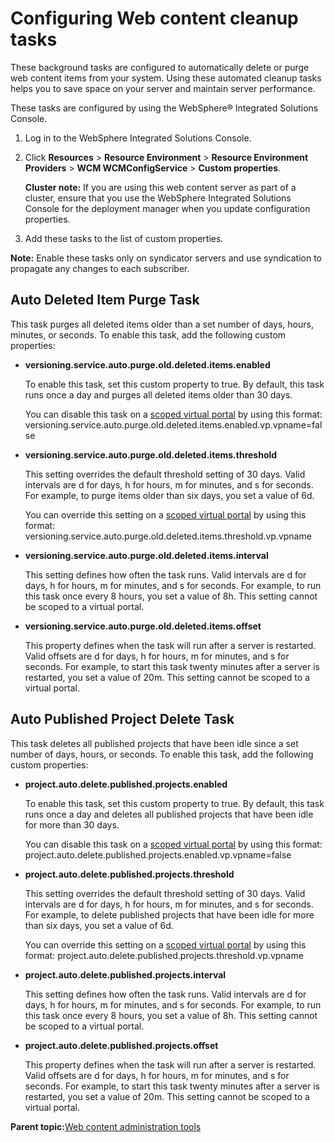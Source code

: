# Configuring Web content cleanup tasks 

These background tasks are configured to automatically delete or purge web content items from your system. Using these automated cleanup tasks helps you to save space on your server and maintain server performance.

These tasks are configured by using the WebSphere® Integrated Solutions Console.

1.  Log in to the WebSphere Integrated Solutions Console.
2.  Click **Resources** \> **Resource Environment** \> **Resource Environment Providers** \> **WCM WCMConfigService** \> **Custom properties**.

    **Cluster note:** If you are using this web content server as part of a cluster, ensure that you use the WebSphere Integrated Solutions Console for the deployment manager when you update configuration properties.

3.  Add these tasks to the list of custom properties.

**Note:** Enable these tasks only on syndicator servers and use syndication to propagate any changes to each subscriber.

## Auto Deleted Item Purge Task

This task purges all deleted items older than a set number of days, hours, minutes, or seconds. To enable this task, add the following custom properties:

-   **versioning.service.auto.purge.old.deleted.items.enabled**

    To enable this task, set this custom property to true. By default, this task runs once a day and purges all deleted items older than 30 days.

    You can disable this task on a [scoped virtual portal](wcm_config_scoped_vp.md) by using this format: versioning.service.auto.purge.old.deleted.items.enabled.vp.vpname=false

-   **versioning.service.auto.purge.old.deleted.items.threshold**

    This setting overrides the default threshold setting of 30 days. Valid intervals are d for days, h for hours, m for minutes, and s for seconds. For example, to purge items older than six days, you set a value of 6d.

    You can override this setting on a [scoped virtual portal](wcm_config_scoped_vp.md) by using this format: versioning.service.auto.purge.old.deleted.items.threshold.vp.vpname

-   **versioning.service.auto.purge.old.deleted.items.interval**

    This setting defines how often the task runs. Valid intervals are d for days, h for hours, m for minutes, and s for seconds. For example, to run this task once every 8 hours, you set a value of 8h. This setting cannot be scoped to a virtual portal.

-   **versioning.service.auto.purge.old.deleted.items.offset**

    This property defines when the task will run after a server is restarted. Valid offsets are d for days, h for hours, m for minutes, and s for seconds. For example, to start this task twenty minutes after a server is restarted, you set a value of 20m. This setting cannot be scoped to a virtual portal.


## Auto Published Project Delete Task

This task deletes all published projects that have been idle since a set number of days, hours, or seconds. To enable this task, add the following custom properties:

-   **project.auto.delete.published.projects.enabled**

    To enable this task, set this custom property to true. By default, this task runs once a day and deletes all published projects that have been idle for more than 30 days.

    You can disable this task on a [scoped virtual portal](wcm_config_scoped_vp.md) by using this format: project.auto.delete.published.projects.enabled.vp.vpname=false

-   **project.auto.delete.published.projects.threshold**

    This setting overrides the default threshold setting of 30 days. Valid intervals are d for days, h for hours, m for minutes, and s for seconds. For example, to delete published projects that have been idle for more than six days, you set a value of 6d.

    You can override this setting on a [scoped virtual portal](wcm_config_scoped_vp.md) by using this format: project.auto.delete.published.projects.threshold.vp.vpname

-   **project.auto.delete.published.projects.interval**

    This setting defines how often the task runs. Valid intervals are d for days, h for hours, m for minutes, and s for seconds. For example, to run this task once every 8 hours, you set a value of 8h. This setting cannot be scoped to a virtual portal.

-   **project.auto.delete.published.projects.offset**

    This property defines when the task will run after a server is restarted. Valid offsets are d for days, h for hours, m for minutes, and s for seconds. For example, to start this task twenty minutes after a server is restarted, you set a value of 20m. This setting cannot be scoped to a virtual portal.


**Parent topic:**[Web content administration tools ](../wcm/wcm_maintain.md)

